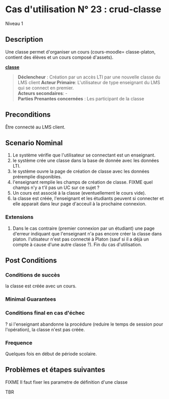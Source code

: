
# Cas d'utilisation N° 23 :  crud-classe

Niveau 1

##	Description

 Une classe permet d'organiser un cours (cours-moodle= classe-platon, contient des élèves et un cours composé d'assets).

 **[classe](https://github.com/PremierLangage/plconception/blob/master/conception/concept/classe.md)**  

> **Déclencheur** : Création par un accès LTI par une nouvelle classe du LMS client 
> **Acteur Primaire**: L'utilisateur de type enseignant du LMS qui se connect en premier.  
> **Acteurs secondaires**: -   
> **Parties Prenantes concernées** : Les participant de la classe  
 
 
## Preconditions

Être connecté au LMS client.

## Scenario Nominal

1.	Le système vérifie que l'utilisateur se connectant est un enseignant.
2. le système crée une classe dans la base de donnée avec les données LTI.
3. le système ouvre la page de création de classe avec les données préremplie disponibles.
3.	l'enseignant remplie les champs de création de classe.
FIXME quel champs n'y a t'il pas un UC sur ce sujet ?
4. Un cours est associé à la classe (eventuellement le cours vide).
5.	la classe est créée, l'enseignant et les étudiants peuvent si connecter et elle apparait dans leur page d'acceuil à la prochaine connexion. 

###	Extensions

1. Dans le cas contraire (premier connexion par un étudiant) une page d'erreur indiquant que l'enseignant n'a pas encore créer la classe dans platon.
l'utisateur n'est pas connecté à Platon (sauf si il a déjà un compte à cause d'une autre classe ?).
Fin du cas d'utilisation. 



## Post Conditions
### Conditions de succès 
la classe est créée avec un cours.

### Minimal Guarantees

### Conditions final en cas d'échec

? si l'enseignant abandonne la procédure (reduire le temps de session pour l'opération), la classe n'est pas créée. 

### Frequence
Quelques fois en début de période scolaire. 



##	Problèmes et étapes suivantes  

FIXME Il faut fixer les parametre de définition d'une classe  

TBR
